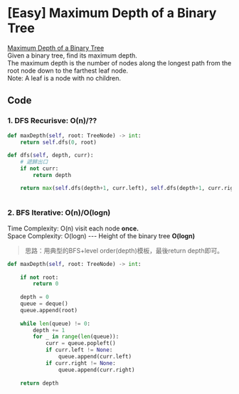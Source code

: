 # \[Easy\] Maximum Depth of a Binary Tree

[Maximum Depth of a Binary Tree](https://leetcode.com/problems/maximum-depth-of-binary-tree/)  
Given a binary tree, find its maximum depth.  
The maximum depth is the number of nodes along the longest path from the root node down to the farthest leaf node.  
Note: A leaf is a node with no children.  
  


## Code

### 1. DFS Recurisve: O\(n\)/??

```python
def maxDepth(self, root: TreeNode) -> int:
    return self.dfs(0, root)
       
def dfs(self, depth, curr):
    # 遞歸出口
    if not curr:
        return depth

    return max(self.dfs(depth+1, curr.left), self.dfs(depth+1, curr.right))
    


```

### 2. BFS Iterative: O\(n\)/O\(logn\)

Time Complexity: O\(n\) visit each node **once.**  
Space Complexity: O\(logn\)  --- Height of the binary tree **O\(logn\)** 

> 思路：用典型的BFS+level order\(depth\)模板，最後return depth即可。

```python
def maxDepth(self, root: TreeNode) -> int:
    
    if not root:
        return 0
    
    depth = 0
    queue = deque()
    queue.append(root)
    
    while len(queue) != 0:
        depth += 1
        for _ in range(len(queue)):
            curr = queue.popleft()
            if curr.left != None:
                queue.append(curr.left)
            if curr.right != None:
                queue.append(curr.right)
    
    return depth
```

